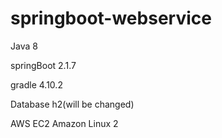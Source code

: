 # springboot-webservice

Java 8

springBoot 2.1.7

gradle 4.10.2

Database h2(will be changed)

AWS EC2 Amazon Linux 2
